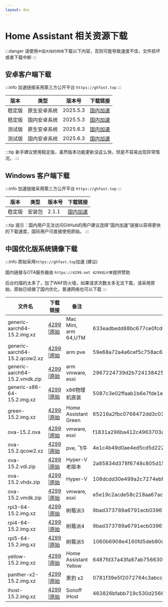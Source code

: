 ```yaml
--- 
layout: doc
---
```


# Home Assistant 相关资源下载
:::danger
请使用`中国大陆的网络`下载以下内容，否则可能导致速度不佳，文件损坏或者下载中断
:::

## 安卓客户端下载
:::info
加速链接采用第三方公开平台 `https://ghfast.top`
:::
> 

| 版本   | 类型       | 版本号  | 下载链接                                                                 |
|--------|------------|---------|--------------------------------------------------------------------------|
| 稳定版 | 原生安卓系统 | 2025.5.3 | [国内加速](https://ghfast.top/https://github.com/home-assistant/android/releases/download/2025.5.3/app-full-release.apk)  |
| 稳定版 | 国内安卓系统 | 2025.5.3 | [国内加速](https://ghfast.top/https://github.com/home-assistant/android/releases/download/2025.5.3/app-minimal-release.apk) |
| 测试版 | 原生安卓系统| 2025.6.3 | [国内加速](https://ghfast.top/https://github.com/home-assistant/android/releases/download/2025.6.3/app-full-release.apk)  |
| 测试版 | 国内安卓系统 | 2025.6.3 | [国内加速](https://ghfast.top/https://github.com/home-assistant/android/releases/download/2025.6.3/app-minimal-release.apk) |

:::tip
新手建议使用稳定版，虽然版本功能更新没这么快，但是不容易出现异常情况。
:::

## Windows 客户端下载

:::info
加速链接采用第三方公开平台 `https://ghfast.top`
:::

| 版本   | 类型   | 版本号| 下载链接                                                            |
|--------|--------|-------|-------------------------------------------------------------------|
| 稳定版 | 安装包 | 2.1.1 | [国内加速](https://ghfast.top/https://github.com/hass-agent/HASS.Agent/releases/latest/download/HASS.Agent.Installer.exe)  |

:::tip
提示：国内用户无法访问GitHub的用户建议选择"国内加速"链接以获得更快的下载速度，国际用户可直接使用原始。
:::

## 中国优化版系统镜像下载

:::info
原始采用`https://ghfast.top`加速 (建议)

国内链接与OTA服务器由 `https://4299.net 4299云计算`提供赞助

后台扫描的太多了，加了WAF防火墙，如果请求次数太多无法下载，请采用原始，原始已经做了国内优化，普通网络也可以下载
:::



| 文件名 | 下载链接 | 备注 |文件HASH (SHA256) |
|----|---|---|----|
| generic-aarch64-15.2.img.xz | [4299](https://ota.hasscn.top/15.2/haos_generic-aarch64-15.2.img.xz) \|[原始](https://ghfast.top/github.com/ha-china/HAOS-CN/releases/download/15.2/haos_generic-aarch64-15.2.img.xz) | Mac Mini, arm 64,UTM |633eadbedd88bc677ce0fcd09a25a414c69dccf2c32021553d280d936959d6ac |
| generic-aarch64-15.2.qcow2.xz | [4299](https://ota.hasscn.top/15.2/haos_generic-aarch64-15.2.qcow2.xz) \|[原始](https://ghfast.top/github.com/ha-china/HAOS-CN/releases/download/15.2/haos_generic-aarch64-15.2.qcow2.xz) | arm pve |59e68a72a4a6cef5c758ac6ace15520b69c44ac0f5ce40cc8cfbab18148b8e82|
| generic-aarch64-15.2.vmdk.zip | [4299](https://ota.hasscn.top/15.2/haos_generic-aarch64-15.2.vmdk.zip) \|[原始](https://ghfast.top/github.com/ha-china/HAOS-CN/releases/download/15.2/haos_generic-aarch64-15.2.vmdk.zip) |arm vmware, esxi |2967224739d2b72413842513b0f7d9dcd270f18fcd114509183f74c1dca37440|
| generic-x86-64-15.2.img.xz | [4299](https://ota.hasscn.top/15.2/haos_generic-x86-64-15.2.img.xz) \|[原始](https://ghfast.top/github.com/ha-china/HAOS-CN/releases/download/15.2/haos_generic-x86-64-15.2.img.xz) |x86物理机直装 |5087c3e02ffaab1b6e7fde1e297cfbaa9d7fe7e46f531086c52b30fb39a991cf|
| green-15.2.img.xz | [4299](https://ota.hasscn.top/15.2/haos_green-15.2.img.xz) \|[原始](https://ghfast.top/github.com/ha-china/HAOS-CN/releases/download/15.2/haos_green-15.2.img.xz) |Home Assistant Green | 65216a2fbc0768472dd3c032987a037054bfe871b21c9836ee962a9d34ffc118|
| ova-15.2.ova | [4299](https://ota.hasscn.top/15.2/haos_ova-15.2.ova) \|[原始](https://ghfast.top/github.com/ha-china/HAOS-CN/releases/download/15.2/haos_ova-15.2.ova) | vmware, esxi | f1831a296ba412c4963703a2a4f67e7d38ad0ebc4fe41b379372d13328c5471d|
| ova-15.2.qcow2.xz | [4299](https://ota.hasscn.top/15.2/haos_ova-15.2.qcow2.xz) \|[原始](https://ghfast.top/github.com/ha-china/HAOS-CN/releases/download/15.2/haos_ova-15.2.qcow2.xz) |pve, 飞牛 |4e1c4b49d0ae4ed5cd5d2229867cb7620c03e9b459b7f7f87fc24f08ea61a466|
| ova-15.2.vdi.zip | [4299](https://ota.hasscn.top/15.2/haos_ova-15.2.vdi.zip) \|[原始](https://ghfast.top/github.com/ha-china/HAOS-CN/releases/download/15.2/haos_ova-15.2.vdi.zip) |Hyper-V 老版本|2a85834d378f6748c805d1567a1a8a7675805682b449e7c3330fda7551b9a4f0|
| ova-15.2.vhdx.zip | [4299](https://ota.hasscn.top/15.2/haos_ova-15.2.vhdx.zip) \|[原始](https://ghfast.top/github.com/ha-china/HAOS-CN/releases/download/15.2/haos_ova-15.2.vhdx.zip) |Hyper-V |108dcdd30e499a2c7274ebf768d09020e47b8d3035d2ec995043ea7dedaf905c|
| ova-15.2.vmdk.zip | [4299](https://ota.hasscn.top/15.2/haos_ova-15.2.vmdk.zip) \|[原始](https://ghfast.top/github.com/ha-china/HAOS-CN/releases/download/15.2/haos_ova-15.2.vmdk.zip) |vmware, esxi |e5e19c2acde58c218aa67ac53630398f5343a16a2acb5c9ede54f3e0179053ec|
| rpi3-64-15.2.img.xz | [4299](https://ota.hasscn.top/15.2/haos_rpi3-64-15.2.img.xz) \|[原始](https://ghfast.top/github.com/ha-china/HAOS-CN/releases/download/15.2/haos_rpi3-64-15.2.img.xz) |树莓派3 |9bad373789a6791ecb03967c904d4a5b1807833c1b53b4d07a01af0cf58e8cce|
| rpi4-64-15.2.img.xz | [4299](https://ota.hasscn.top/15.2/haos_rpi4-64-15.2.img.xz) \|[原始](https://ghfast.top/github.com/ha-china/HAOS-CN/releases/download/15.2/haos_rpi4-64-15.2.img.xz) |树莓派4 |9bad373789a6791ecb03967c904d4a5b1807833c1b53b4d07a01af0cf58e8cce|
| rpi5-64-15.2.img.xz | [4299](https://ota.hasscn.top/15.2/haos_rpi5-64-15.2.img.xz) \|[原始](https://ghfast.top/github.com/ha-china/HAOS-CN/releases/download/15.2/haos_rpi5-64-15.2.img.xz) |树莓派5 |1060b6908e4160fd5deb80d875e108cf1fb8e21214926138c5e94c3d82100181|
| yellow-15.2.img.xz | [4299](https://ota.hasscn.top/15.2/haos_yellow-15.2.img.xz) \|[原始](https://ghfast.top/github.com/ha-china/HAOS-CN/releases/download/15.2/haos_yellow-15.2.img.xz) |Home Assistant Yellow |6487fd37a43fa87ab7566308bfa47af7d70d222166ec6ba0270b0406bf1fe5f0|
| panther-x2-15.2.img.xz | [4299](https://ota.hasscn.top/15.2/haos_panther-x2-15.2.img.xz) \|[原始](https://ghfast.top/github.com/ha-china/HAOS-CN/releases/download/15.2/haos_panther-x2-15.2.img.xz) |黑豹 x2 |0781f39e5f2072764c3abcc625074854601cfa4bdcf97104d23536231dcbd1e0|
| ihost-15.2.img.xz | [4299](https://ota.hasscn.top/15.2/haos_ihost-15.2.img.xz) \|[原始](https://ghfast.top/github.com/ha-china/HAOS-CN/releases/download/15.2/haos_ihost-15.2.img.xz) |Sonoff iHost |463826bfabb719c530d2566a4f321d931d04c595c2742f9986423084488a386e|







